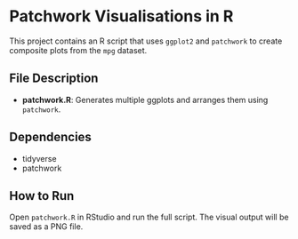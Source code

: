 # Patchwork Visualisations in R

This project contains an R script that uses `ggplot2` and `patchwork` to create composite plots from the `mpg` dataset.

## File Description

- **patchwork.R**: Generates multiple ggplots and arranges them using `patchwork`.

## Dependencies

- tidyverse
- patchwork

## How to Run

Open `patchwork.R` in RStudio and run the full script. The visual output will be saved as a PNG file.


